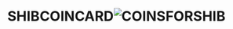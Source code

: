 # SHIBCOINCARD![COINSFORSHIB](https://user-images.githubusercontent.com/92018247/214198473-b733872b-8ceb-4ad8-b56a-44caa21d741c.png)
